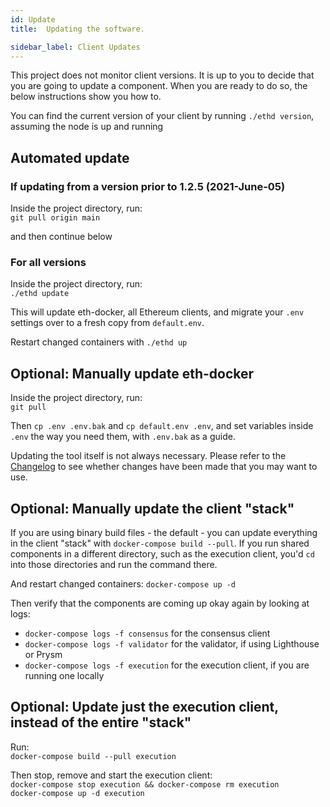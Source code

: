 ```yaml
---
id: Update
title:  Updating the software.

sidebar_label: Client Updates
---
```


This project does not monitor client versions. It is up to you to decide that you
are going to update a component. When you are ready to do so, the below instructions
show you how to.

You can find the current version of your client by running `./ethd version`, assuming the
node is up and running

## Automated update

### If updating from a version prior to 1.2.5 (2021-June-05)

Inside the project directory, run:<br />
`git pull origin main`

and then continue below

### For all versions

Inside the project directory, run:<br />
`./ethd update`

This will update eth-docker, all Ethereum clients, and migrate your `.env` settings over to a fresh copy
from `default.env`.

Restart changed containers with `./ethd up`

## Optional: Manually update eth-docker

Inside the project directory, run:<br />
`git pull`

Then `cp .env .env.bak` and `cp default.env .env`, and set variables inside `.env`
the way you need them, with `.env.bak` as a guide.

Updating the tool itself is not always necessary. Please refer to the [Changelog](../About/Changelog.md) to see
whether changes have been made that you may want to use.

## Optional: Manually update the client "stack"

If you are using binary build files - the default - you can update everything
in the client "stack" with `docker-compose build --pull`. If you
run shared components in a different directory, such as the execution client,
you'd `cd` into those directories and run the command there.

And restart changed containers: `docker-compose up -d`

Then verify that the components are coming up okay again by looking at logs:
- `docker-compose logs -f consensus` for the consensus client
- `docker-compose logs -f validator` for the validator, if using Lighthouse or Prysm
- `docker-compose logs -f execution` for the execution client, if you are running one locally

## Optional: Update just the execution client, instead of the entire "stack"

Run:<br />
`docker-compose build --pull execution`

Then stop, remove and start the execution client:<br />
`docker-compose stop execution && docker-compose rm execution`<br />
`docker-compose up -d execution`
